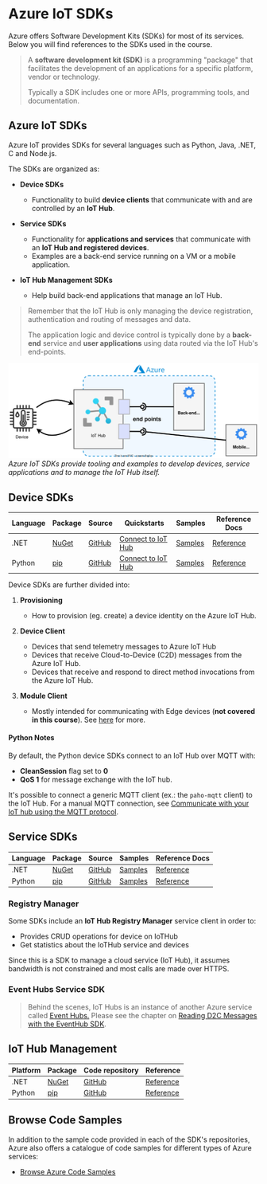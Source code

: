 # Azure IoT SDKs

Azure offers Software Development Kits (SDKs) for most of its services.
Below you will find references to the SDKs used in the course.

>  A **software development kit (SDK)** is a programming "package" that facilitates the development of an applications for a specific platform, vendor or technology.
>  
>  Typically a SDK includes one or more APIs, programming tools, and documentation.


## Azure IoT SDKs


Azure IoT provides SDKs for several languages such as Python, Java, .NET, C and Node.js.

The SDKs are organized as:

- **Device SDKs**
	- Functionality to build **device clients** that communicate with and are controlled by an **IoT Hub**.
	
- **Service SDKs**
	- Functionality for **applications and services** that communicate with an **IoT Hub and registered devices**.
	- Examples are a back-end service running on a VM or a mobile application.
	
- **IoT Hub Management SDKs**
	- Help build back-end applications that manage an IoT Hub.


>Remember that the IoT Hub is only managing the device registration, authentication and routing of messages and data.
>
>The application logic and device control is typically done by a **back-end** service and **user applications** using data routed via the IoT Hub's end-points.


![](assets/iot-hub-architecture.svg)
*Azure IoT SDKs provide tooling and examples to develop devices, service applications and to manage the IoT Hub itself.*


## Device SDKs

| Language | Package                                                                | Source                                                  | Quickstarts                                                                                                                                    | Samples                                                                                  | Reference Docs                                                                                             | 
| -------- | ---------------------------------------------------------------------- | ------------------------------------------------------- | ---------------------------------------------------------------------------------------------------------------------------------------------- | ---------------------------------------------------------------------------------------- | ---------------------------------------------------------------------------------------------------------- |
| .NET     | [NuGet](https://www.nuget.org/packages/Microsoft.Azure.Devices.Client) | [GitHub](https://github.com/Azure/azure-iot-sdk-csharp) | [Connect to IoT Hub](https://learn.microsoft.com/en-us/azure/iot-develop/quickstart-send-telemetry-iot-hub?pivots=programming-language-csharp) | [Samples](https://github.com/Azure/azure-iot-sdk-csharp/tree/main/iothub/device/samples) | [Reference](https://learn.microsoft.com/en-us/dotnet/api/microsoft.azure.devices.client?view=azure-dotnet) |
| Python   | [pip](https://pypi.org/project/azure-iot-device/)                      | [GitHub](https://github.com/Azure/azure-iot-sdk-python) | [Connect to IoT Hub](https://learn.microsoft.com/en-us/azure/iot-develop/quickstart-send-telemetry-iot-hub?pivots=programming-language-python) | [Samples](https://github.com/Azure/azure-iot-sdk-python/tree/main/samples)               | [Reference](https://learn.microsoft.com/en-us/python/api/azure-iot-device/?view=azure-python)              |
 	 	 	 	 	

Device SDKs are further divided into:

1. **Provisioning**

	- How to provision (eg. create) a device identity on the Azure IoT Hub.

2. **Device Client**

	- Devices that send telemetry messages to Azure IoT Hub
	- Devices that receive Cloud-to-Device (C2D) messages from the Azure IoT Hub.
	- Devices that receive and respond to direct method invocations from the Azure IoT Hub.

3. **Module Client**

	- Mostly intended for communicating with Edge devices (**not covered in this course**). See [here](https://azure.microsoft.com/en-us/services/iot-edge/#iotedge-overview) for more.

#### Python Notes

By default, the Python device SDKs connect to an IoT Hub over MQTT with:

- **CleanSession** flag set to **0**
- **QoS 1** for message exchange with the IoT hub.

It's possible to connect a generic MQTT client (ex.: the `paho-mqtt` client) to the IoT Hub. For a manual MQTT connection, see [Communicate with your IoT hub using the MQTT protocol](https://docs.microsoft.com/en-us/azure/iot-hub/iot-hub-mqtt-support#main).


## Service SDKs

| Language | Package                                                                | Source                                                  | Samples                                                                                   | Reference Docs                                                                                      |
| -------- | ---------------------------------------------------------------------- | ------------------------------------------------------- | ----------------------------------------------------------------------------------------- | --------------------------------------------------------------------------------------------------- |
| .NET     | [NuGet](https://www.nuget.org/packages/Microsoft.Azure.Devices.Client) | [GitHub](https://github.com/Azure/azure-iot-sdk-csharp) | [Samples](https://github.com/Azure/azure-iot-sdk-csharp/tree/main/iothub/service/samples) | [Reference](https://learn.microsoft.com/en-us/dotnet/api/microsoft.azure.devices?view=azure-dotnet) |
| Python   | [pip](https://pypi.org/project/azure-iot-hub/)                         | [GitHub](https://github.com/Azure/azure-iot-hub-python) | [Samples](https://github.com/Azure/azure-iot-hub-python/tree/main/samples)                | [Reference](https://learn.microsoft.com/en-us/python/api/azure-iot-hub/?view=azure-python)          |


### Registry Manager

Some SDKs include an  **IoT Hub Registry Manager** service client in order to:

-   Provides CRUD operations for device on IoTHub
-   Get statistics about the IoTHub service and devices

Since this is a SDK to manage a cloud service (IoT Hub), it assumes bandwidth is not constrained and most calls are made over HTTPS.


### Event Hubs Service SDK

> Behind the scenes, IoT Hubs is an instance of another Azure service called [Event Hubs.](https://docs.microsoft.com/en-us/azure/event-hubs/event-hubs-about)
> Please see the chapter on [Reading D2C Messages with the EventHub SDK](https://john-abbott-college.github.io/6P3-Notes/#/lessons/15-eventhub-dotnet).


## IoT Hub Management

| Platform | Package                                                               | Code repository                                                                                | Reference                                                                                                     |
| -------- | --------------------------------------------------------------------- | ---------------------------------------------------------------------------------------------- | ------------------------------------------------------------------------------------------------------------- |
| .NET     | [NuGet](https://www.nuget.org/packages/Azure.ResourceManager.IotHub/) | [GitHub](https://github.com/Azure/azure-sdk-for-net/tree/main/sdk/iothub)                      | [Reference](https://learn.microsoft.com/en-us/dotnet/api/microsoft.azure.management.iothub?view=azure-dotnet) |
| Python   | [pip](https://pypi.org/project/azure-mgmt-iothub/)                    | [GitHub](https://github.com/Azure/azure-sdk-for-python/tree/main/sdk/iothub/azure-mgmt-iothub) | [Reference](https://learn.microsoft.com/en-us/python/api/azure-mgmt-iothub/?view=azure-python)                |


## Browse Code Samples

In addition to the sample code provided in each of the SDK's repositories, Azure also offers a catalogue of code samples for different  types of Azure services:

- [Browse Azure Code Samples](https://learn.microsoft.com/en-us/samples/browse/?products=dotnet%2Cazure%2Cvs-code&terms=iot)
